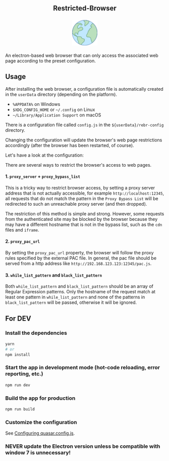 <h2 align="center">
  Restricted-Browser
  <br>
  <br><img src="./src-electron/icons/icon.png" alt="Restricted-Browser" width="80">
  <br>
</h2>

An electron-based web browser that can only access the associated web page according to the preset configuration.

## Usage

After installing the web browser, a configuration file is automatically created in the `userData` directory (depending on the platform).

- `%APPDATA%` on Windows
- `$XDG_CONFIG_HOME` or `~/.config` on Linux
- `~/Library/Application Support` on macOS

There is a configuration file called `config.js` in the `${userData}/rebr-config` directory.

Changing the configuration will update the browser's web page restrictions accordingly (after the browser has been restarted, of course).

Let's have a look at the configuration:

There are several ways to restrict the browser's access to web pages.

#### 1. `proxy_server` + `proxy_bypass_list`
This is a tricky way to restrict browser access, by setting a proxy server address that is not actually accessible, for example `http://localhost:12345`, all requests that do not match the pattern in the `Proxy Bypass List` will be redirected to such an unreachable proxy server (and then dropped).

The restriction of this method is simple and strong. However, some requests from the authenticated site may be blocked by the browser because they may have a different hostname that is not in the bypass list, such as the `cdn` files and `iframe`.

#### 2. `proxy_pac_url`
By setting the `proxy_pac_url` property, the browser will follow the proxy rules specified by the external PAC file. In general, the pac file should be served from a http address like `http://192.168.123.123:12345/pac.js`.

#### 3. `while_list_pattern` and `black_list_pattern`
Both `while_list_pattern` and `black_list_pattern` should be an array of Regular Expression patterns. Only the hostname of the request match at least one pattern in `while_list_pattern` and none of the patterns in `black_list_pattern` will be passed, otherwise it will be ignored.



## For DEV
### Install the dependencies
```bash
yarn
# or
npm install
```

### Start the app in development mode (hot-code reloading, error reporting, etc.)
```bash
npm run dev
```

### Build the app for production
```bash
npm run build
```

### Customize the configuration
See [Configuring quasar.config.js](https://v2.quasar.dev/quasar-cli-vite/quasar-config-js).

### NEVER update the Electron version unless be compatible with window 7 is unnecessary!
